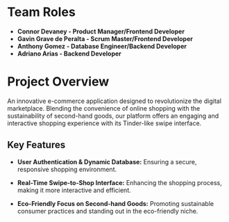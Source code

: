 # Team Roles

- **Connor Devaney - Product Manager/Frontend Developer**
- **Gavin Grave de Peralta - Scrum Master/Frontend Developer**
- **Anthony Gomez - Database Engineer/Backend Developer**
- **Adriano Arias - Backend Developer**

# Project Overview

An innovative e-commerce application designed to revolutionize the digital marketplace. Blending the convenience of online shopping with the sustainability of second-hand goods, our platform offers an engaging and interactive shopping experience with its Tinder-like swipe interface. 

## Key Features

- **User Authentication & Dynamic Database:** Ensuring a secure, responsive shopping environment.

- **Real-Time Swipe-to-Shop Interface:** Enhancing the shopping process, making it more interactive and efficient.

- **Eco-Friendly Focus on Second-hand Goods:** Promoting sustainable consumer practices and standing out in the eco-friendly niche.
